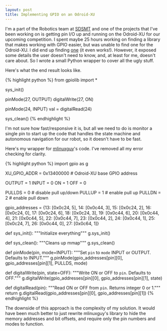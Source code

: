 ```yaml
---
layout: post
title: Implementing GPIO on an Odroid-XU
---
```


I'm a part of the Robotics team at [SDSMT](http://www.sdsmt.edu) and one of the projects that I've been working on is getting pin I/O up and running on the Odroid-XU for our upcoming competition. I spent maybe 25 hours working on finding a library that makes working with GPIO easier, but was unable to find one for the Odroid-XU. I did end up finding [one](https://github.com/mlinuxguy/odpygpio) (it even works!). However, it exposed some details the user doesn't need to know, and, at least for me, doesn't care about. So I wrote a small Python wrapper to cover all the ugly stuff.

Here's what the end result looks like.

{% highlight python %}
from gpiolib import *

sys_init()

pinMode(27, OUTPUT)
digitalWrite(27, ON)

pinMode(24, INPUT)
val = digitalRead(24)

sys_clean()
{% endhighlight %}

I'm not sure how fast/responsive it is, but all we need to do is monitor a single pin to start up the code that handles the state machine and autonomous navigation for our robot, so it doesn't have to be fast.

Here's my wrapper for [mlinuxguy](https://github.com/mlinuxguy)'s code. I've removed all my error checking for clarity.

{% highlight python %}
import gpio as g

XU_GPIO_ADDR = 0x13400000  # Odroid-XU base GPIO address

OUTPUT = 1
INPUT = 0
ON = 1
OFF = 0

PULLDS = 0  # disable pull up/down
PULLUP = 1  # enable pull up
PULLDN = 2  # enable pull down

gpio_addresses = {13: [0x0c24, 5], 14: [0x0c44, 3], 15: [0x0c24, 2],
                  16: [0x0c24, 0], 17: [0x0c24, 6], 18: [0x0c24, 3],
                  19: [0x0c44, 6], 20: [0x0c44, 4], 21: [0x0c44, 5],
                  22: [0x0c44, 7], 23: [0x0c44, 2], 24: [0x0c44, 1],
                  25: [0x0c24, 7], 26: [0x0c44, 0], 27: [0x0c64, 1]}

def sys_init():
    """Initialize everything"""
    g.sys_init()

def sys_clean():
    """Cleans up mmap"""
    g.sys_clean()

def pinMode(pin, mode=INPUT):
    """Set `pin` to `mode` INPUT or OUTPUT. Defaults to INPUT."""
    g.pinMode(gpio_addresses[pin][0], gpio_addresses[pin][1], PULLDS, mode)

def digitalWrite(pin, state=OFF):
    """Write ON or OFF to `pin`. Defaults to OFF."""
    g.digitalWrite(gpio_addresses[pin][0], gpio_addresses[pin][1], state)

def digitalRead(pin):
    """Read ON or OFF from `pin`. Returns integer 0 or 1."""
    return g.digitalRead(gpio_addresses[pin][0], gpio_addresses[pin][1])
{% endhighlight %}

The downside of this approach is the complexity of my solution. It would have been much better to just rewrite mlinuxguy's library to hide the memory addresses and bit offsets, and require only the pin numbers and modes to function.
